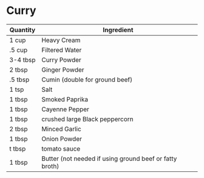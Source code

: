 # Curry
| Quantity | Ingredient |
| - | - |
| 1 cup | Heavy Cream |
| .5 cup | Filtered Water
| 3-4 tbsp | Curry Powder
| 2 tbsp | Ginger Powder
| .5 tbsp | Cumin (double for ground beef)
| 1 tsp | Salt
| 1 tbsp | Smoked Paprika
| 1 tbsp | Cayenne Pepper
| 1 tbsp | crushed large Black peppercorn
| 2 tbsp | Minced Garlic
| 1 tbsp | Onion Powder
| t tbsp | tomato sauce
| 1 tbsp | Butter (not needed if using ground beef or fatty broth)
<!--stackedit_data:
eyJoaXN0b3J5IjpbLTMzMjYyNzc4LC0yMTAyODI2ODU2LDE3ND
czOTc1NjYsLTE1MjkyNjYzNDAsMjI5NzkyOTM1LDE1MDMyNzAx
NTcsLTExMTA4NDIwMF19
-->